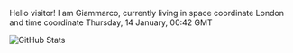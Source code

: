 Hello visitor! I am Giammarco, currently living in space coordinate London and time coordinate Thursday, 14 January, 00:42 GMT

![GitHub Stats](https://github-readme-stats.vercel.app/api?username=grcasanova)
